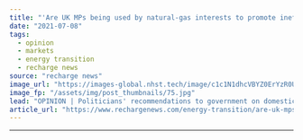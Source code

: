 ```yaml
---
title: "'Are UK MPs being used by natural-gas interests to promote inefficient hydrogen heating?'"
date: "2021-07-08"
tags: 
  - opinion
  - markets
  - energy transition
  - recharge news
source: "recharge news"
image_url: "https://images-global.nhst.tech/image/c1c1N1dhcVBYZ0ErYzR0UkJyUWlaWEwzY2YxRU12Q2I3b3E5RzI0MTczUT0=/nhst/binary/18a31c2b6fe72b98241302a43638bf93"
image_fp: "/assets/img/post_thumbnails/75.jpg"
lead: "OPINION | Politicians' recommendations to government on domestic heating appear to reflect gas-led lobbying rather than the best route to greener homes, argues Leigh Collins"
article_url: "https://www.rechargenews.com/energy-transition/are-uk-mps-being-used-by-natural-gas-interests-to-promote-inefficient-hydrogen-heating-/2-1-1037333"
---
```


---
